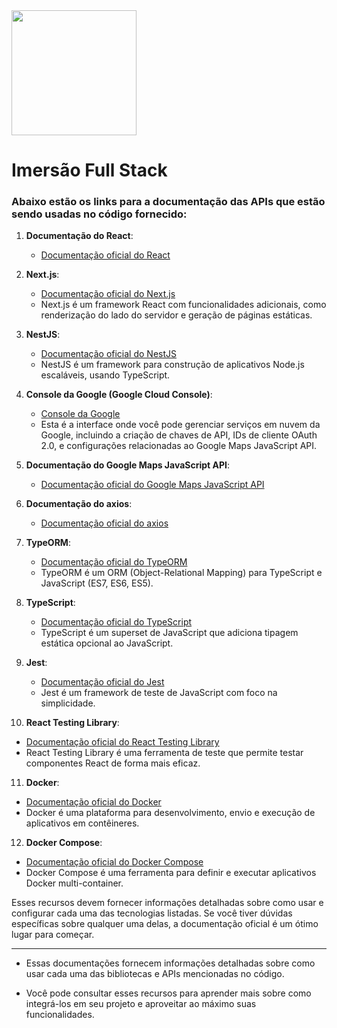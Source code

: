 <img src="https://devcollegeacademy.com.br/images/logo.png" width="200" />

# Imersão Full Stack 

### Abaixo estão os links para a documentação das APIs que estão sendo usadas no código fornecido:

1. **Documentação do React**:
   - [Documentação oficial do React](https://react.dev/)

2. **Next.js**:
   - [Documentação oficial do Next.js](https://nextjs.org/docs/getting-started)
   - Next.js é um framework React com funcionalidades adicionais, como renderização do lado do servidor e geração de páginas estáticas.

3. **NestJS**:
   - [Documentação oficial do NestJS](https://docs.nestjs.com/)
   - NestJS é um framework para construção de aplicativos Node.js escaláveis, usando TypeScript.

4. **Console da Google (Google Cloud Console)**:
   - [Console da Google](https://console.cloud.google.com/)
   - Esta é a interface onde você pode gerenciar serviços em nuvem da Google, incluindo a criação de chaves de API, IDs de cliente OAuth 2.0, e configurações relacionadas ao Google Maps JavaScript API.

5. **Documentação do Google Maps JavaScript API**:
   - [Documentação oficial do Google Maps JavaScript API](https://developers.google.com/maps/documentation/javascript/overview)

6. **Documentação do axios**:
   - [Documentação oficial do axios](https://axios-http.com/docs/intro)

7. **TypeORM**:
   - [Documentação oficial do TypeORM](https://typeorm.io/)
   - TypeORM é um ORM (Object-Relational Mapping) para TypeScript e JavaScript (ES7, ES6, ES5).

8. **TypeScript**:
   - [Documentação oficial do TypeScript](https://www.typescriptlang.org/docs/)
   - TypeScript é um superset de JavaScript que adiciona tipagem estática opcional ao JavaScript.

9. **Jest**:
   - [Documentação oficial do Jest](https://jestjs.io/docs/getting-started)
   - Jest é um framework de teste de JavaScript com foco na simplicidade.

10. **React Testing Library**:
   - [Documentação oficial do React Testing Library](https://testing-library.com/docs/react-testing-library/intro/)
   - React Testing Library é uma ferramenta de teste que permite testar componentes React de forma mais eficaz.

11. **Docker**:
   - [Documentação oficial do Docker](https://docs.docker.com/)
   - Docker é uma plataforma para desenvolvimento, envio e execução de aplicativos em contêineres.

12. **Docker Compose**:
   - [Documentação oficial do Docker Compose](https://docs.docker.com/compose/)
   - Docker Compose é uma ferramenta para definir e executar aplicativos Docker multi-container.

Esses recursos devem fornecer informações detalhadas sobre como usar e configurar cada uma das tecnologias listadas. Se você tiver dúvidas específicas sobre qualquer uma delas, a documentação oficial é um ótimo lugar para começar.

---

- Essas documentações fornecem informações detalhadas sobre como usar cada uma das bibliotecas e APIs mencionadas no código. 

- Você pode consultar esses recursos para aprender mais sobre como integrá-los em seu projeto e aproveitar ao máximo suas funcionalidades.